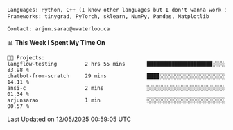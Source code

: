 ```txt
Languages: Python, C++ (I know other languages but I don't wanna work in em)
Frameworks: tinygrad, PyTorch, sklearn, NumPy, Pandas, Matplotlib

Contact: arjun.sarao@uwaterloo.ca
```

<!--START_SECTION:waka-->
📊 **This Week I Spent My Time On** 

```text
🐱‍💻 Projects: 
langflow-testing         2 hrs 55 mins       █████████████████████░░░░   83.98 % 
chatbot-from-scratch     29 mins             ████░░░░░░░░░░░░░░░░░░░░░   14.11 % 
ansi-c                   2 mins              ░░░░░░░░░░░░░░░░░░░░░░░░░   01.34 % 
arjunsarao               1 min               ░░░░░░░░░░░░░░░░░░░░░░░░░   00.57 % 
```


 Last Updated on 12/05/2025 00:59:05 UTC
<!--END_SECTION:waka-->
